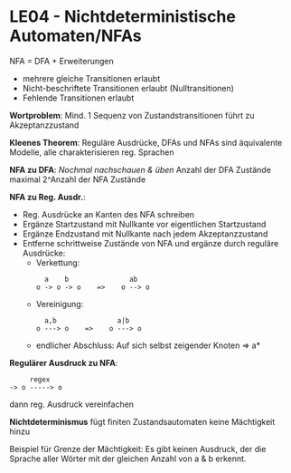 # LE04 - Nichtdeterministische Automaten/NFAs

NFA = DFA + Erweiterungen
- mehrere gleiche Transitionen erlaubt
- Nicht-beschriftete Transitionen erlaubt (Nulltransitionen)
- Fehlende Transitionen erlaubt

**Wortproblem**: Mind. 1 Sequenz von Zustandstransitionen führt zu Akzeptanzzustand

**Kleenes Theorem**: Reguläre Ausdrücke, DFAs und NFAs sind äquivalente Modelle, alle charakterisieren reg. Sprachen

**NFA zu DFA**: *Nochmal nachschauen & üben*
Anzahl der DFA Zustände maximal 2^Anzahl der NFA Zustände

**NFA zu Reg. Ausdr.**:
- Reg. Ausdrücke an Kanten des NFA schreiben
- Ergänze Startzustand mit Nullkante vor eigentlichen Startzustand
- Ergänze Endzustand mit Nullkante nach jedem Akzeptanzzustand
- Entferne schrittweise Zustände von NFA und ergänze durch reguläre Ausdrücke:
  - Verkettung: 
    ```
      a    b               ab
    o -> o -> o    =>    o --> o 
    ```
  - Vereinigung:
    ```
      a,b               a|b
    o ---> o    =>    o ---> o 
    ```
  - endlicher Abschluss:
    Auf sich selbst zeigender Knoten     =>    a*

**Regulärer Ausdruck zu NFA**:
```
     regex
-> o -----> o
```

dann reg. Ausdruck vereinfachen

**Nichtdeterminismus**
fügt finiten Zustandsautomaten keine Mächtigkeit hinzu

Beispiel für Grenze der Mächtigkeit: Es gibt keinen Ausdruck, der die Sprache aller Wörter mit der gleichen Anzahl von a & b erkennt.